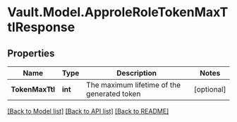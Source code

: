 # Vault.Model.ApproleRoleTokenMaxTtlResponse

## Properties

Name | Type | Description | Notes
------------ | ------------- | ------------- | -------------
**TokenMaxTtl** | **int** | The maximum lifetime of the generated token | [optional] 

[[Back to Model list]](../README.md#documentation-for-models) [[Back to API list]](../README.md#documentation-for-api-endpoints) [[Back to README]](../README.md)

